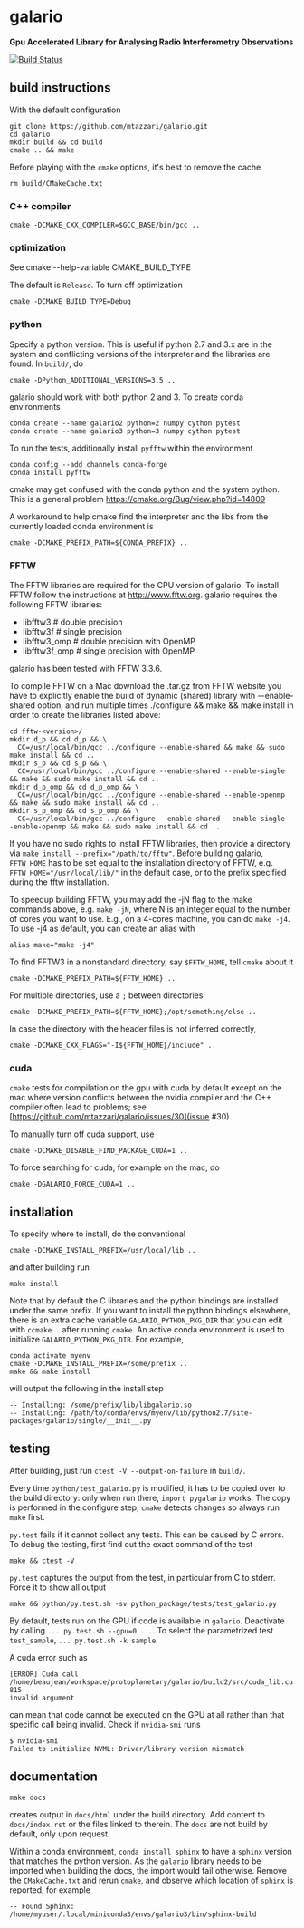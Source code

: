 galario
=======

**Gpu Accelerated Library for Analysing Radio Interferometry Observations**

[![Build Status](https://travis-ci.com/mtazzari/galario.svg?token=5eGVFXjE3x4Wwe8FkTJW&branch=master)](https://travis-ci.com/mtazzari/galario)

build instructions
------------------

With the default configuration

    git clone https://github.com/mtazzari/galario.git
    cd galario
    mkdir build && cd build
    cmake .. && make

Before playing with the `cmake` options, it's best to remove the cache

    rm build/CMakeCache.txt

### C++ compiler

    cmake -DCMAKE_CXX_COMPILER=$GCC_BASE/bin/gcc ..

### optimization

See
    cmake --help-variable CMAKE_BUILD_TYPE

The default is `Release`. To turn off optimization

    cmake -DCMAKE_BUILD_TYPE=Debug

### python

Specify a python version. This is useful if python 2.7 and 3.x are in
the system and conflicting versions of the interpreter and the
libraries are found. In `build/`, do

    cmake -DPython_ADDITIONAL_VERSIONS=3.5 ..

galario should work with both python 2 and 3. To create conda environments

    conda create --name galario2 python=2 numpy cython pytest
    conda create --name galario3 python=3 numpy cython pytest

To run the tests, additionally install `pyfftw` within the environment

    conda config --add channels conda-forge
    conda install pyfftw

cmake may get confused with the conda python and the system
python. This is a general problem
https://cmake.org/Bug/view.php?id=14809

A workaround to help cmake find the interpreter and the libs from the
currently loaded conda environment is

    cmake -DCMAKE_PREFIX_PATH=${CONDA_PREFIX} ..

### FFTW

The FFTW libraries are required for the CPU version of galario.
To install FFTW follow the instructions at http://www.fftw.org.
galario requires the following FFTW libraries:

* libfftw3              # double precision
* libfftw3f             # single precision
* libfftw3_omp          # double precision with OpenMP
* libfftw3f_omp         # single precision with OpenMP

galario has been tested with FFTW 3.3.6.

To compile FFTW on a Mac download the .tar.gz from FFTW website you have to explicitly
enable the build of dynamic (shared) library with --enable-shared option, and run multiple times
./configure && make && make install in order to create the libraries listed above:

    cd fftw-<version>/
    mkdir d_p && cd d_p && \
      CC=/usr/local/bin/gcc ../configure --enable-shared && make && sudo make install && cd ..
    mkdir s_p && cd s_p && \
      CC=/usr/local/bin/gcc ../configure --enable-shared --enable-single && make && sudo make install && cd ..
    mkdir d_p_omp && cd d_p_omp && \
      CC=/usr/local/bin/gcc ../configure --enable-shared --enable-openmp && make && sudo make install && cd ..
    mkdir s_p_omp && cd s_p_omp && \
      CC=/usr/local/bin/gcc ../configure --enable-shared --enable-single --enable-openmp && make && sudo make install && cd ..

If you have no sudo rights to install FFTW libraries, then provide a directory via `make install --prefix="/path/to/fftw"`.
Before building galario, `FFTW_HOME` has to be set equal to the installation directory of FFTW, e.g. `FFTW_HOME="/usr/local/lib/"`
in the default case, or to the prefix specified during the fftw installation.

To speedup building FFTW, you may add the -jN flag to the make commands above, e.g. `make -jN`, where N is an integer
equal to the number of cores you want to use. E.g., on a 4-cores machine, you can do `make -j4`. To use -j4 as default, you can
create an alias with

    alias make="make -j4"

To find FFTW3 in a nonstandard directory, say `$FFTW_HOME`, tell `cmake`
about it

    cmake -DCMAKE_PREFIX_PATH=${FFTW_HOME} ..

For multiple directories, use a `;` between directories

    cmake -DCMAKE_PREFIX_PATH=${FFTW_HOME};/opt/something/else ..

In case the directory with the header files is not inferred correctly,

    cmake -DCMAKE_CXX_FLAGS="-I${FFTW_HOME}/include" ..

### cuda

`cmake` tests for compilation on the gpu with cuda by default except on the mac
where version conflicts between the nvidia compiler and the C++ compiler often lead to problems; see [https://github.com/mtazzari/galario/issues/30](issue #30).

To manually turn off cuda support, use

    cmake -DCMAKE_DISABLE_FIND_PACKAGE_CUDA=1 ..

To force searching for cuda, for example on the mac, do

    cmake -DGALARIO_FORCE_CUDA=1 ..

installation
------------

To specify where to install, do the conventional

    cmake -DCMAKE_INSTALL_PREFIX=/usr/local/lib ..

and after building run

    make install

Note that by default the C libraries and the python bindings are installed under
the same prefix. If you want to install the python bindings elsewhere, there is
an extra cache variable `GALARIO_PYTHON_PKG_DIR` that you can edit with `ccmake
.` after running `cmake`. An active conda environment is used to initialize
`GALARIO_PYTHON_PKG_DIR`. For example,

    conda activate myenv
    cmake -DCMAKE_INSTALL_PREFIX=/some/prefix ..
    make && make install

will output the following in the install step

    -- Installing: /some/prefix/lib/libgalario.so
    -- Installing: /path/to/conda/envs/myenv/lib/python2.7/site-packages/galario/single/__init__.py

testing
-------

After building, just run `ctest -V --output-on-failure` in `build/`.

Every time `python/test_galario.py` is modified, it has to be copied over to the
build directory: only when run there, `import pygalario` works. The copy is
performed in the configure step, `cmake` detects changes so always run `make` first.

`py.test` fails if it cannot collect any tests. This can be caused by C errors.
To debug the testing, first find out the exact command of the test

    make && ctest -V

`py.test` captures the output from the test, in particular from C to stderr.
Force it to show all output

    make && python/py.test.sh -sv python_package/tests/test_galario.py

By default, tests run on the GPU if code is available in `galario`. Deactivate
by calling `... py.test.sh --gpu=0 ...`. To select the parametrized test
`test_sample`, `... py.test.sh -k sample`.

A cuda error such as

    [ERROR] Cuda call /home/beaujean/workspace/protoplanetary/galario/build2/src/cuda_lib.cu: 815
    invalid argument

can mean that code cannot be executed on the GPU at all rather than that
specific call being invalid. Check if `nvidia-smi` runs

    $ nvidia-smi
    Failed to initialize NVML: Driver/library version mismatch

documentation
-------------

    make docs

creates output in `docs/html` under the build directory. Add content to
`docs/index.rst` or the files linked to therein. The `docs` are not build by
default, only upon request.

Within a conda environment, `conda install sphinx` to have a `sphinx` version
that matches the python version. As the `galario` library needs to be imported
when building the docs, the import would fail otherwise. Remove the
`CMakeCache.txt` and rerun `cmake`, and observe which location of `sphinx` is reported, for example

    -- Found Sphinx: /home/myuser/.local/miniconda3/envs/galario3/bin/sphinx-build
